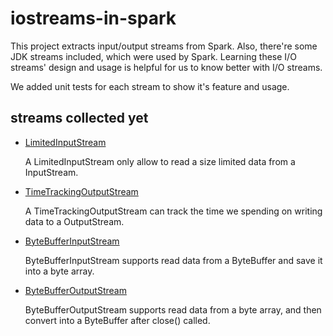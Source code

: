 # iostreams-in-spark

This project extracts input/output streams from Spark. 
Also, there're some JDK streams included, which were used by Spark.
Learning these I/O streams' design and usage is helpful for us to know better with I/O streams.

We added unit tests for each stream to show it's feature and usage.

## streams collected yet

* [LimitedInputStream](src/main/java/io/github/iostreamsinspark/in/LimitedInputStream.java)
    
    A LimitedInputStream only allow to read a size limited data from a InputStream.

* [TimeTrackingOutputStream](src/main/java/io/github/iostreamsinspark/out/TimeTrackingOutputStream.java)

    A TimeTrackingOutputStream can track the time we spending on writing data to a OutputStream.

* [ByteBufferInputStream](src/main/scala/io/github/iostreamsinspark/in/ByteBufferInputStream.scala)

    ByteBufferInputStream supports read data from a ByteBuffer and save it into a byte array.
    
* [ByteBufferOutputStream](src/main/scala/io/github/iostreamsinspark/ouy/ByteBufferOutputStream.scala)

    ByteBufferOutputStream supports read data from a byte array, and then convert into
    a ByteBuffer after close() called.
    
    
